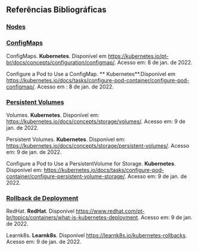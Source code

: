 ## Referências Bibliográficas

###  [Nodes](https://github.com/Numb4r/KubernetesTutorial/blob/master/markdown/indice.md#nodes)
###   [ConfigMaps](https://github.com/Numb4r/KubernetesTutorial/blob/master/markdown/indice.md#configmaps)

ConfigMaps. **Kubernetes**. Disponível em <https://kubernetes.io/pt-br/docs/concepts/configuration/configmap/>. Acesso em: 8 de jan. de 2022.

Configure a Pod to Use a ConfigMap. ** Kubernetes**.Disponível em <https://kubernetes.io/docs/tasks/configure-pod-container/configure-pod-configmap/>. Acesso em : 8 de jan. de 2022.
###  [Persistent Volumes](https://github.com/Numb4r/KubernetesTutorial/blob/master/markdown/indice.md#persistent-volumes)

Volumes. **Kubernetes**. Disponível em: <https://kubernetes.io/docs/concepts/storage/volumes/>. Acesso em: 9 de jan. de 2022.

Persistent Volumes. **Kubernetes**. Disponível em: <https://kubernetes.io/docs/concepts/storage/persistent-volumes/>. Acesso em: 9 de jan. de 2022.

Configure a Pod to Use a PersistentVolume for Storage. **Kubernetes**. Disponível em: <https://kubernetes.io/docs/tasks/configure-pod-container/configure-persistent-volume-storage/>. Acesso em: 9 de jan. de 2022.

###   [Rollback de Deployment](https://github.com/Numb4r/KubernetesTutorial/blob/master/markdown/indice.md#rollback-de-deployment)
RedHat. **RedHat**. Disponível <https://www.redhat.com/pt-br/topics/containers/what-is-kubernetes-deployment>. Acesso em: 9 de jan. de 2022.

Learnk8s. **Learnk8s**. Disponível <https://learnk8s.io/kubernetes-rollbacks>. Acesso em: 9 de jan. de 2022.
